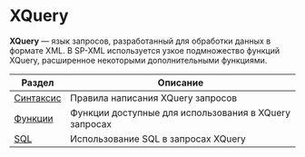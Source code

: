 # XQuery

**XQuery** — язык запросов, разработанный для обработки данных в формате XML.
В SP-XML используется узкое подмножество функций XQuery, расширенное
некоторыми дополнительными функциями. 

| Раздел | Описание |
| -- | -- |
| [Синтаксис](/chapters/chapter4-4-1.md) | Правила написания XQuery запросов |
| [Функции](/chapters/chapter4-4-2.md) | Функции доступные для использования в XQuery запросах |
| [SQL](/chapters/chapter4-4-3.md) | Использование SQL в запросах XQuery |